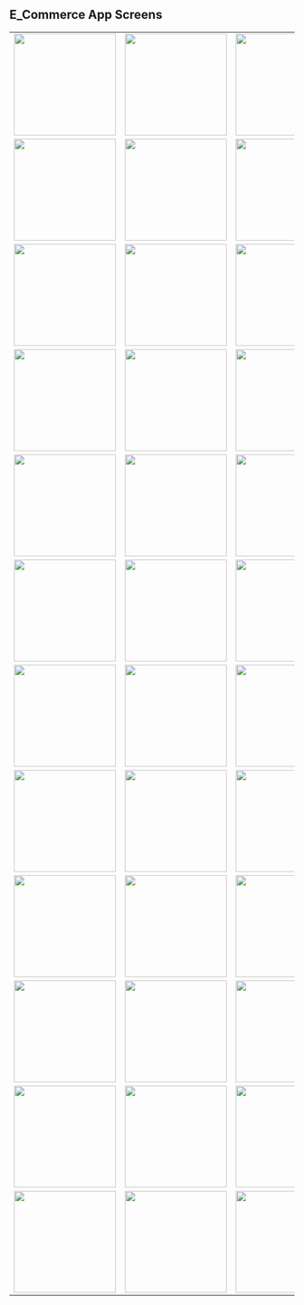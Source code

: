 ## E_Commerce App Screens

<table align="center">
  <tr>
    <td><img src="https://github.com/user-attachments/assets/7d33146a-b299-4c6f-b047-80aa3f96872b" width="180"></td>
    <td><img src="https://github.com/user-attachments/assets/9094bcaa-e4a4-4b24-99a2-c3fc630cf40a" width="180"></td>
    <td><img src="https://github.com/user-attachments/assets/068f7d98-bcd1-4c97-b9b3-16b9311db9c1" width="180"></td>
    <td><img src="https://github.com/user-attachments/assets/c2083a67-a661-4bf9-a91c-5094e8dd2658" width="180"></td>
  </tr>
  <tr>
    <td><img src="https://github.com/user-attachments/assets/a8564f02-232f-4b81-99f1-8d6c98836806" width="180"></td>
    <td><img src="https://github.com/user-attachments/assets/68bde114-10c3-49ce-b6d5-b31fdd6f322f" width="180"></td>
    <td><img src="https://github.com/user-attachments/assets/ab7d4e4f-890f-4305-9beb-393787fd8105" width="180"></td>
    <td><img src="https://github.com/user-attachments/assets/20360dab-cc27-47ce-8d50-38d7eb698217" width="180"></td>
  </tr>
  <tr>
    <td><img src="https://github.com/user-attachments/assets/5aae99e6-2338-4256-bdb7-f854d689713f" width="180"></td>
    <td><img src="https://github.com/user-attachments/assets/0870a823-cab0-460f-bd9d-f016b759e0cd" width="180"></td>
    <td><img src="https://github.com/user-attachments/assets/cbfd2f01-7e1e-4ba3-9636-ee62d43544c4" width="180"></td>
    <td><img src="https://github.com/user-attachments/assets/8b9ca2d6-1492-4653-aeb1-b60a5517a95a" width="180"></td>
  </tr>
  <tr>
    <td><img src="https://github.com/user-attachments/assets/67e7e9fc-4f60-456b-98fc-4a3a88ca2c36" width="180"></td>
    <td><img src="https://github.com/user-attachments/assets/429b0b8c-403d-4d87-974a-39a0dae7eba4" width="180"></td>
    <td><img src="https://github.com/user-attachments/assets/36f6c8be-5bc1-43c2-88bf-872ea91ccfd6" width="180"></td>
    <td><img src="https://github.com/user-attachments/assets/f2eb736e-595a-4b10-9307-5ced89b2653f" width="180"></td>
  </tr>
  <tr>
    <td><img src="https://github.com/user-attachments/assets/74991406-fc32-4bc3-926d-2451090dfc12" width="180"></td>
    <td><img src="https://github.com/user-attachments/assets/cf61a983-4a69-4d71-aa6c-bbc28fd82a92" width="180"></td>
    <td><img src="https://github.com/user-attachments/assets/eaddded6-77eb-4ee9-9e4b-3f75d5d651bf" width="180"></td>
    <td><img src="https://github.com/user-attachments/assets/02d3776f-5923-4c71-bfaa-14fc402f5e06" width="180"></td>
  </tr>
  <tr>
    <td><img src="https://github.com/user-attachments/assets/bb8518a8-c3d7-49d0-ba5d-9c9df60af387" width="180"></td>
    <td><img src="https://github.com/user-attachments/assets/48d20632-d565-474a-bbd6-2c58dbe29b54" width="180"></td>
    <td><img src="https://github.com/user-attachments/assets/aa6ac8fb-a862-47b5-970a-eb3c48e6becd" width="180"></td>
    <td><img src="https://github.com/user-attachments/assets/6af2ba62-58b6-472d-afee-51594737af13" width="180"></td>
  </tr>
  <tr>
    <td><img src="https://github.com/user-attachments/assets/9b386793-1d6e-4ce1-ba7c-8f8b05c30c5e" width="180"></td>
    <td><img src="https://github.com/user-attachments/assets/b3f6d7f3-25c9-441d-8e07-2251f69aeb36" width="180"></td>
    <td><img src="https://github.com/user-attachments/assets/f3c80101-3bdb-46ae-9012-655aaf5b8511" width="180"></td>
    <td><img src="https://github.com/user-attachments/assets/15d99854-32e3-4d0b-a35c-5ae6ed7cc60d" width="180"></td>
  </tr>
  <tr>
    <td><img src="https://github.com/user-attachments/assets/47806d7b-b6c6-4132-b6fb-b6ab329bdbe3" width="180"></td>
    <td><img src="https://github.com/user-attachments/assets/0020d9e0-26d1-46b1-8a45-01bbc8b721ef" width="180"></td>
    <td><img src="https://github.com/user-attachments/assets/1c2bc965-ad62-4366-b686-c3ba15aa9789" width="180"></td>
    <td><img src="https://github.com/user-attachments/assets/16b76b24-cb89-4b5b-a907-83936978347d" width="180"></td>
  </tr>
  <tr>
    <td><img src="https://github.com/user-attachments/assets/6b00add1-2a50-4dfd-9955-ad5a0fee4495" width="180"></td>
    <td><img src="https://github.com/user-attachments/assets/e89953a3-248b-41b3-8ccc-c31be582c38a" width="180"></td>
    <td><img src="https://github.com/user-attachments/assets/ac0ad1cd-ad4d-4691-b282-c69353d60d80" width="180"></td>
    <td><img src="https://github.com/user-attachments/assets/7eaa959c-d746-4315-b6fb-923be983169f" width="180"></td>
  </tr>
  <tr>
    <td><img src="https://github.com/user-attachments/assets/e6f848de-dac0-4974-875e-4378db86960f" width="180"></td>
    <td><img src="https://github.com/user-attachments/assets/36f0694a-d400-48ae-8516-a94a0ff93f09" width="180"></td>
    <td><img src="https://github.com/user-attachments/assets/5953a9b3-1f02-47ba-b652-4786a1cd5d6e" width="180"></td>
    <td><img src="https://github.com/user-attachments/assets/1a2a3df3-0316-4dcc-a6c9-78e2478decbc" width="180"></td>
  </tr>
  <tr>
    <td><img src="https://github.com/user-attachments/assets/d4eb33f5-2ba3-42c2-8344-50216888d32d" width="180"></td>
    <td><img src="https://github.com/user-attachments/assets/6f4e9fd8-4e1f-4a8d-a0d5-4d61d727ee62" width="180"></td>
    <td><img src="https://github.com/user-attachments/assets/9bab826b-72f5-4820-af2a-d8b8c3834c37" width="180"></td>
    <td><img src="https://github.com/user-attachments/assets/1a6cdfba-db47-459d-9e92-0159b3222607" width="180"></td>
  </tr>
  <tr>
    <td><img src="https://github.com/user-attachments/assets/052477a2-3dc7-400a-a2ad-a7d33bd8a25f" width="180"></td>
    <td><img src="https://github.com/user-attachments/assets/fedb997b-ff80-498e-9ad7-dc01235a6b6a" width="180"></td>
    <td><img src="https://github.com/user-attachments/assets/da10ca8e-0cc3-4b3c-a58b-d601d308a3a4" width="180"></td>
    <td><img src="https://github.com/user-attachments/assets/dad1ca19-abaa-4ef8-86fb-fb3445f86ede" width="180"></td>
  </tr>
</table>
